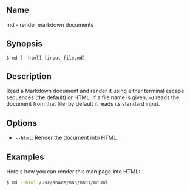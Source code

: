 ## Name

md - render markdown documents

## Synopsis

```**sh
$ md [--html] [input-file.md]
```

## Description

Read a Markdown document and render it using either terminal escape sequences
(the default) or HTML. If a file name is given, `md` reads the document from
that file; by default it reads its standard input.

## Options

- `--html`: Render the document into HTML.

## Examples

Here's how you can render this man page into HTML:

```sh
$ md --html /usr/share/man/man1/md.md
```
